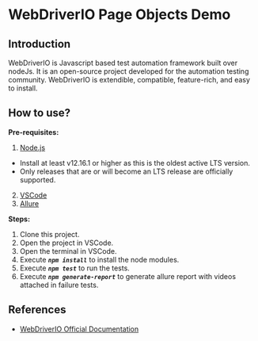 # WebDriverIO Page Objects Demo

## Introduction
WebDriverIO is Javascript based test automation framework built over nodeJs. It is an open-source project developed for the automation testing community. WebDriverIO is extendible, compatible, feature-rich, and easy to install.

## How to use?

**Pre-requisites:**
1. [Node.js](http://nodejs.org/)
* Install at least v12.16.1 or higher as this is the oldest active LTS version.
* Only releases that are or will become an LTS release are officially supported.
2. [VSCode](https://code.visualstudio.com/download)
3. [Allure](https://docs.qameta.io/allure/#_installing_a_commandline)

**Steps:**
1. Clone this project.
2. Open the project in VSCode.
3. Open the terminal in VSCode.
4. Execute ***`npm install`*** to install the node modules.
5. Execute ***`npm test`*** to run the tests.
6. Execute ***`npm generate-report`*** to generate allure report with videos attached in failure tests.

## References
* [WebDriverIO Official Documentation](https://webdriver.io/docs/gettingstarted.html)
